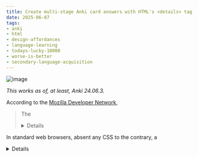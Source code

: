 ```yaml
---
title: Create multi-stage Anki card answers with HTML's <details> tag
date: 2025-06-07
tags: 
- anki
- html
- design-affordances
- language-learning
- todays-lucky-10000
- worse-is-better
- secondary-language-acquisition
---
```


![image](https://github.com/user-attachments/assets/1df394d2-5590-46a0-a125-633a5dfe20fa)


*This works as of, at least, Anki 24.06.3.*

According to the
[Mozilla Developer Network](https://developer.mozilla.org/en-US/docs/Web/HTML/Reference/Elements/details),

>The <details> HTML element creates a disclosure widget in which information is 
>visible only when the widget is toggled into an open state.

In standard web browsers, absent any CSS to the contrary, a <details> tag 
starts *closed* until further notice. Since Anki is basically a local web
browser on top of a timer, this also works there.

What's interesting is that *nested* details tags do *not* all trigger at the
same time. This allows us to craft **multi-stage answer sides** for Anki cards
where, for example, we need to get part (a) right before moving on to part (b),
which we need to get right before moving onto part (c).

The HTML for the front and back of the example card:

```html
What <b>three main steps</b> describe how sunlight interacts with a single water droplet to create a rainbow? 🌈
```

and

```html
<details>
  <summary>Step 1: Entering the droplet</summary>
  <p>First, sunlight enters the water droplet, causing it to slow down and bend. This initial bending is called <strong>refraction</strong>.</p>
  <details>
    <summary>Step 2: Inside the droplet</summary>
    <p>Next, the refracted light travels to the back of the droplet and bounces off the inner surface. This step is <strong>total internal reflection</strong>.</p>
    <details>
      <summary>Step 3: Exiting the droplet</summary>
      <p>Finally, the light exits the front surface of the droplet, bending again through <strong>refraction</strong>. This second refraction spreads the light into its spectrum of colors, which we see as a rainbow.</p>
    </details>
  </details>
</details>
```

Notice too that if you wanted to create a chain of leading questions, you could
embed those into the summary tags.

I don't often find myself reaching for cards like this, if only because I
usually put each individual answer on an individual card.
[Repetitions of simpler items are easier to schedule](https://www.supermemo.com/en/blog/twenty-rules-of-formulating-knowledge),
after all. But it's nice to know this little trick already exists in the
software we all know and love, hidden in plain sight.
